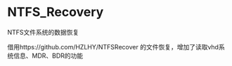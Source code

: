 # NTFS_Recovery
NTFS文件系统的数据恢复

借用https://github.com/HZLHY/NTFSRecover 的文件恢复，增加了读取vhd系统信息、MDR、BDR的功能

